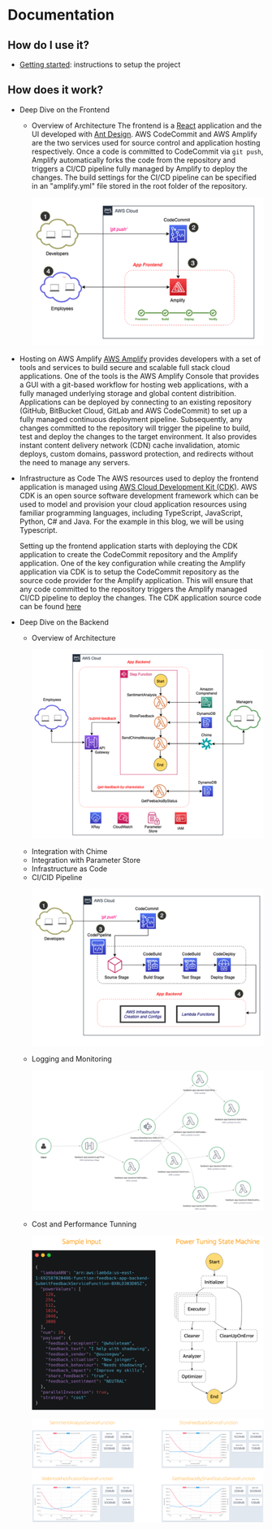 # Documentation

## How do I use it?

- [Getting started](getting_started.md): instructions to setup the project

## How does it work?

- Deep Dive on the Frontend

  - Overview of Architecture
    The frontend is a [React](https://reactjs.org/) application and the UI developed with [Ant Design](https://ant.design/). AWS CodeCommit and AWS Amplify are the two services used for source control and application hosting respectively. Once a code is committed to CodeCommit via `git push`, Amplify automatically forks the code from the repository and triggers a CI/CD pipeline fully managed by Amplify to deploy the changes. The build settings for the CI/CD pipeline can be specified in an "amplify.yml" file stored in the root folder of the repository.

    <p align="center">
        <img src="images/frontend_dev_pipeline.png" alt="Frontend Dev Pipeline"/>
    </p>

- Hosting on AWS Amplify
  [AWS Amplify](https://aws.amazon.com/amplify/) provides developers with a set of tools and services to build secure and scalable full stack cloud applications. One of the tools is the AWS Amplify Console that provides a GUI with a git-based workflow for hosting web applications, with a fully managed underlying storage and global content distribition. Applications can be deployed by connecting to an existing repository (GitHub, BitBucket Cloud, GitLab and AWS CodeCommit) to set up a fully managed continuous deployment pipeline. Subsequently, any changes committed to the repository will trigger the pipeline to build, test and deploy the changes to the target environment. It also provides instant content delivery network (CDN) cache invalidation, atomic deploys, custom domains, password protection, and redirects without the need to manage any servers.

- Infrastructure as Code
  The AWS resources used to deploy the frontend application is managed using [AWS Cloud Development Kit (CDK)](https://aws.amazon.com/cdk/). AWS CDK is an open source software development framework which can be used to model and provision your cloud application resources using familiar programming languages, including TypeScript, JavaScript, Python, C# and Java. For the example in this blog, we will be using Typescript.

  Setting up the frontend application starts with deploying the CDK application to create the CodeCommit repository and the Amplify application. One of the key configuration while creating the Amplify application via CDK is to setup the CodeCommit repository as the source code provider for the Amplify application. This will ensure that any code committed to the repository triggers the Amplify managed CI/CD pipeline to deploy the changes. The CDK application source code can be found [here](amplify-infra-code)

- Deep Dive on the Backend

  - Overview of Architecture
    <p align="center">
        <img src="images/backend_hl.png" alt="Backend High Level Architecture"/>
    </p>
  - Integration with Chime
  - Integration with Parameter Store
  - Infrastructure as Code
  - CI/CID Pipeline
    <p align="center">
        <img src="images/backend_dev_pipeline.png" alt="Backend Dev Pipeline"/>
    </p>
  - Logging and Monitoring
    <p align="center">
        <img src="images/backend-x-ray-tracing.png" alt="Logging and Monitoring"/>
    </p>
  - Cost and Performance Tunning
    <p align="center">
        <img src="images/lambda_power_tunning_input.png" alt="Cost Tunning Input"/>
    </p>
    <p align="center">
        <img src="images/cost_tunning.png" alt="Cost Tunning"/>
    </p>
